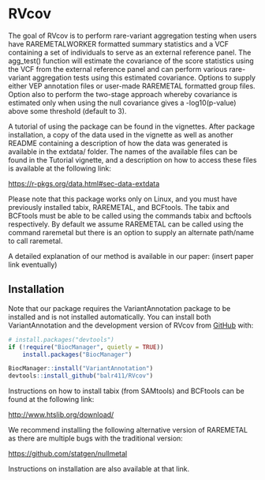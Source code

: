 
# RVcov

<!-- badges: start -->
<!-- badges: end -->

The goal of RVcov is to perform rare-variant aggregation testing when users have
RAREMETALWORKER formatted summary statistics and a VCF containing a set of individuals
to serve as an external reference panel. The agg_test() function will estimate 
the covariance of the score statistics using the VCF from the external reference 
panel and can perform various rare-variant aggregation tests using this estimated 
covariance. Options to supply either VEP annotation files or user-made RAREMETAL 
formatted group files. Option also to perform the two-stage approach whereby covariance
is estimated only when using the null covariance gives a -log10(p-value) above some 
threshold (default to 3). 

A tutorial of using the package can be found in the vignettes. After package installation,
a copy of the data 
used in the vignette as well as another README containing a description of how the 
data was generated is available in the extdata/ folder. The names of the available 
files can be found in the Tutorial vignette, and a description on how to
access these files is available at the following link: 

https://r-pkgs.org/data.html#sec-data-extdata

Please note that this package works only on Linux, and you must have previously 
installed tabix, RAREMETAL, and BCFtools. The tabix and BCFtools must be able to 
be called using the commands tabix and bcftools respectively. By default we assume
RAREMETAL can be called using the command raremetal but there is an option to supply
an alternate path/name to call raremetal.

A detailed explanation of our method is available in our paper: (insert paper link eventually)

## Installation

Note that our package requires the VariantAnnotation package to be installed 
and is not installed automatically. You can install both VariantAnnotation and 
the development version of RVcov from [GitHub](https://github.com/balr411) with:

``` r
# install.packages("devtools")
if (!require("BiocManager", quietly = TRUE))
    install.packages("BiocManager")

BiocManager::install("VariantAnnotation")
devtools::install_github("balr411/RVcov")
```

Instructions on how to install tabix (from SAMtools) and BCFtools can be found at the following link:

http://www.htslib.org/download/

We recommend installing the following alternative version of RAREMETAL as there are
multiple bugs with the traditional version:

https://github.com/statgen/nullmetal

Instructions on installation are also available at that link.




